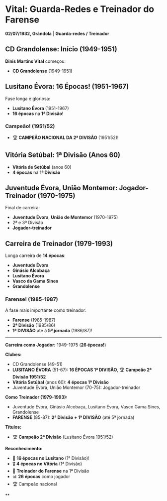 # Vital: Guarda-Redes e Treinador do Farense

**02/07/1932, Grândola** | **Guarda-redes / Treinador**

## CD Grandolense: Início (1949-1951)

**Dinis Martins Vital** começou:
- **CD Grandolense** (1949-1951)

## Lusitano Évora: 16 Épocas! (1951-1967)

Fase longa e gloriosa:
- **Lusitano Évora** (1951-1967)
- **16 épocas** na **1ª Divisão**!

### Campeão! (1951/52)
- 🏆 **CAMPEÃO NACIONAL DA 2ª DIVISÃO** (1951/52)!

## Vitória Setúbal: 1ª Divisão (Anos 60)

- **Vitória de Setúbal** (anos 60)
- **4 épocas** na **1ª Divisão**

## Juventude Évora, União Montemor: Jogador-Treinador (1970-1975)

Final de carreira:
- **Juventude Évora**, **União de Montemor** (1970-1975)
- 2ª e 3ª Divisão
- **Jogador-treinador**

## Carreira de Treinador (1979-1993)

Longa carreira de **14 épocas**:
- **Juventude Évora**
- **Ginásio Alcobaça**
- **Lusitano Évora**
- **Vasco da Gama Sines**
- **Grandolense**

### Farense! (1985-1987)

A fase mais importante como treinador:
- **Farense** (1985-1987)
- **2ª Divisão** (1985/86)
- **1ª DIVISÃO** até à **5ª jornada** (1986/87)!

---

**Carreira como Jogador:** 1949-1975 (**26 épocas!**)

**Clubes:**
- CD Grandolense (49-51)
- **LUSITANO ÉVORA** (51-67): **16 ÉPOCAS 1ª DIVISÃO**, 🏆 **Campeão 2ª Divisão 1951/52**
- **Vitória Setúbal** (anos 60): **4 épocas 1ª Divisão**
- Juventude Évora, União Montemor (70-75): Jogador-treinador

**Como Treinador (1979-1993):**
- Juventude Évora, Ginásio Alcobaça, Lusitano Évora, Vasco Gama Sines, Grandolense
- **FARENSE** (85-87): **2ª Divisão + 1ª DIVISÃO** (até 5ª jornada)

**Títulos:**
- 🏆 **Campeão 2ª Divisão** (Lusitano Évora 1951/52)

**Reconhecimento:**
- 🧤 **16 épocas no Lusitano** (1ª Divisão)!
- 🎖️ **4 épocas no Vitória** (1ª Divisão)
- 👔 **Treinador do Farense** na 1ª Divisão
- 📊 **26 épocas** como jogador
- 🏆 Campeão nacional

**